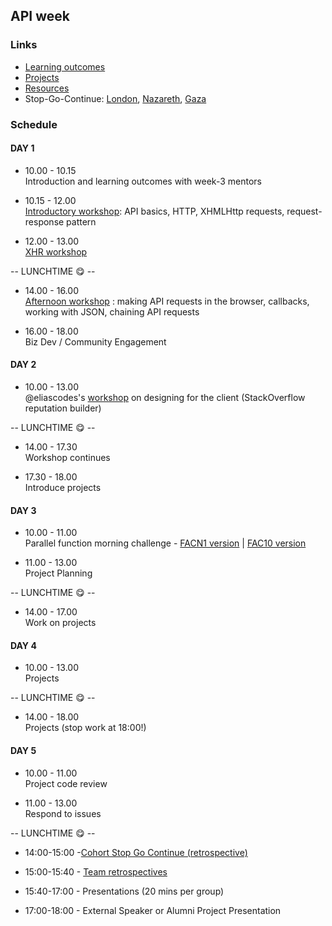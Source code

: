 ## API week

### Links

* [Learning outcomes](/coursebook/week-3/learning-outcomes.md)
* [Projects](/coursebook/week-3/project.md)
* [Resources](/coursebook/week-3/resources.md)
* Stop-Go-Continue: [London](https://github.com/foundersandcoders/london-curriculum/blob/master/stop-go-continue/fac-10/week-3.md), [Nazareth](https://github.com/foundersandcoders/nazareth-curriculum/tree/master/stop-go-continue/fac-n1), [Gaza](https://github.com/foundersandcoders/gaza-curriculum/tree/master/_stop-go-continue)

### Schedule

#### DAY 1

- 10.00 - 10.15 <br /> Introduction and learning outcomes with week-3 mentors  

- 10.15 - 12.00 <br /> [Introductory workshop](https://github.com/foundersandcoders/api-workshop): API basics, HTTP, XHMLHttp requests, request-response pattern

- 12.00 - 13.00 <br /> [XHR workshop](https://github.com/foundersandcoders/xhr-workshop)

-- LUNCHTIME 😋 --  

- 14.00 - 16.00 <br /> [Afternoon workshop](https://github.com/emilyb7/workshop-APIs) : making API requests in the browser, callbacks, working with JSON, chaining API requests

- 16.00 - 18.00 <br /> Biz Dev / Community Engagement  


#### DAY 2

- 10.00 - 13.00 <br />
 @eliascodes's [workshop](https://github.com/foundersandcoders/workshop-client-side-design) on designing for the client (StackOverflow reputation builder)

-- LUNCHTIME 😋 --  

- 14.00 - 17.30 <br /> Workshop continues

- 17.30 - 18.00 <br /> Introduce projects  

#### DAY 3

- 10.00 - 11.00 <br /> Parallel function morning challenge - [FACN1 version](/coursebook/week-3/morning-challenge.md) | [FAC10 version](https://github.com/emilyb7/parallel-challenge-github)

- 11.00 - 13.00 <br /> Project Planning  

-- LUNCHTIME 😋 --

- 14.00 - 17.00 <br /> Work on projects  

#### DAY 4

- 10.00 - 13.00 <br /> Projects  

-- LUNCHTIME 😋 --

- 14.00 - 18.00 <br /> Projects (stop work at 18:00!)  

#### DAY 5  

- 10.00 - 11.00 <br /> Project code review  

- 11.00 - 13.00 <br /> Respond to issues   

-- LUNCHTIME 😋 --

- 14:00-15:00 -[Cohort Stop Go Continue (retrospective)](./retrospectives.md#cohort-retrospective)

- 15:00-15:40 - [Team retrospectives](./retrospectives.md#team-retrospective)

- 15:40-17:00 - Presentations (20 mins per group)

- 17:00-18:00 - External Speaker or Alumni Project Presentation
